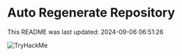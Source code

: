 # Auto Regenerate Repository

This README was last updated: 2024-09-06 06:51:26

 ![TryHackMe](https://tryhackme.com/badge/533634)